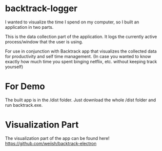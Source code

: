 # backtrack-logger

I wanted to visualize the time I spend on my computer, so I built an application in two parts.

This is the data collection part of the application.
It logs the currently active process/window that the user is using. 

For use in conjunction with Backtrack app that visualizes the collected data for productivity and self time management.
(In case you wanted to know exactly how much time you spent binging netflix, etc. without keeping track yourself)

# For Demo
The built app is in the /dist folder. Just download the whole /dist folder and run backtrack.exe.

# Visualization Part
The visualization part of the app can be found here! https://github.com/weiish/backtrack-electron


